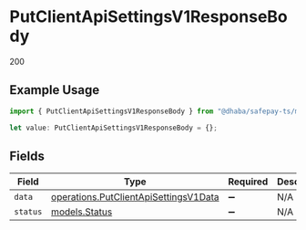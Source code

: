 # PutClientApiSettingsV1ResponseBody

200

## Example Usage

```typescript
import { PutClientApiSettingsV1ResponseBody } from "@dhaba/safepay-ts/models/operations";

let value: PutClientApiSettingsV1ResponseBody = {};
```

## Fields

| Field                                                                                          | Type                                                                                           | Required                                                                                       | Description                                                                                    |
| ---------------------------------------------------------------------------------------------- | ---------------------------------------------------------------------------------------------- | ---------------------------------------------------------------------------------------------- | ---------------------------------------------------------------------------------------------- |
| `data`                                                                                         | [operations.PutClientApiSettingsV1Data](../../models/operations/putclientapisettingsv1data.md) | :heavy_minus_sign:                                                                             | N/A                                                                                            |
| `status`                                                                                       | [models.Status](../../models/status.md)                                                        | :heavy_minus_sign:                                                                             | N/A                                                                                            |